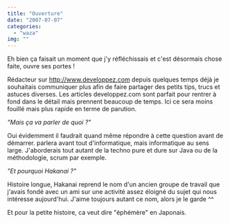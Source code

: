 ```yaml
---
title: "Ouverture"
date: "2007-07-07"
categories: 
  - "waza"
img: ""
---
```


Eh bien ça faisait un moment que j'y réfléchissais et c'est désormais chose faite, <Hakanai/> ouvre ses portes !

Rédacteur sur http://www.developpez.com depuis quelques temps déjà je souhaitais communiquer plus afin de faire partager des petits tips, trucs et astuces diverses. Les articles developpez.com sont parfait pour rentrer à fond dans le détail mais prennent beaucoup de temps. Ici ce sera moins fouillé mais plus rapide en terme de parution.

_"Mais ça va parler de quoi ?"_

Oui évidemment il faudrait quand même répondre à cette question avant de démarrer. <Hakanai/> parlera avant tout d'informatique, mais informatique au sens large. J'aborderais tout autant de la techno pure et dure sur Java ou de la méthodologie, scrum par exemple.

_"Et pourquoi Hakanai ?"_

Histoire longue, Hakanai reprend le nom d'un ancien groupe de travail que j'avais fondé avec un ami sur une activité assez éloigné du sujet qui nous intéresse aujourd'hui. J'aime toujours autant ce nom, alors je le garde ^^

Et pour la petite histoire, ca veut dire "éphémère" en Japonais.
